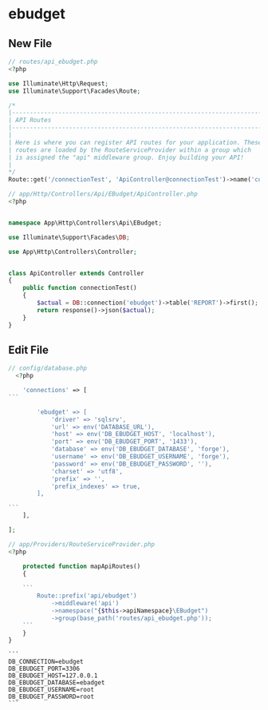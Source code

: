 # ebudget

## New File

```php
// routes/api_ebudget.php
<?php

use Illuminate\Http\Request;
use Illuminate\Support\Facades\Route;

/*
|--------------------------------------------------------------------------
| API Routes
|--------------------------------------------------------------------------
|
| Here is where you can register API routes for your application. These
| routes are loaded by the RouteServiceProvider within a group which
| is assigned the "api" middleware group. Enjoy building your API!
|
*/
Route::get('/connectionTest', 'ApiController@connectionTest')->name('connectionTest');

```
```php
// app/Http/Controllers/Api/EBudget/ApiController.php
<?php


namespace App\Http\Controllers\Api\EBudget;

use Illuminate\Support\Facades\DB;

use App\Http\Controllers\Controller;


class ApiController extends Controller
{
    public function connectionTest()
    {
        $actual = DB::connection('ebudget')->table('REPORT')->first();
        return response()->json($actual);
    }
}

```

## Edit File
````php
// config/database.php
  <?php

    'connections' => [
```

        'ebudget' => [
            'driver' => 'sqlsrv',
            'url' => env('DATABASE_URL'),
            'host' => env('DB_EBUDGET_HOST', 'localhost'),
            'port' => env('DB_EBUDGET_PORT', '1433'),
            'database' => env('DB_EBUDGET_DATABASE', 'forge'),
            'username' => env('DB_EBUDGET_USERNAME', 'forge'),
            'password' => env('DB_EBUDGET_PASSWORD', ''),
            'charset' => 'utf8',
            'prefix' => '',
            'prefix_indexes' => true,
        ],

```
    ],

];

````
````php
// app/Providers/RouteServiceProvider.php
<?php

    protected function mapApiRoutes()
    {
    
    ```    
        Route::prefix('api/ebudget')
            ->middleware('api')
            ->namespace("{$this->apiNamespace}\EBudget")
            ->group(base_path('routes/api_ebudget.php'));
    ```
    }
}

````
````.env
```
DB_CONNECTION=ebudget
DB_EBUDGET_PORT=3306
DB_EBUDGET_HOST=127.0.0.1
DB_EBUDGET_DATABASE=ebadget
DB_EBUDGET_USERNAME=root
DB_EBUDGET_PASSWORD=root
```
````
